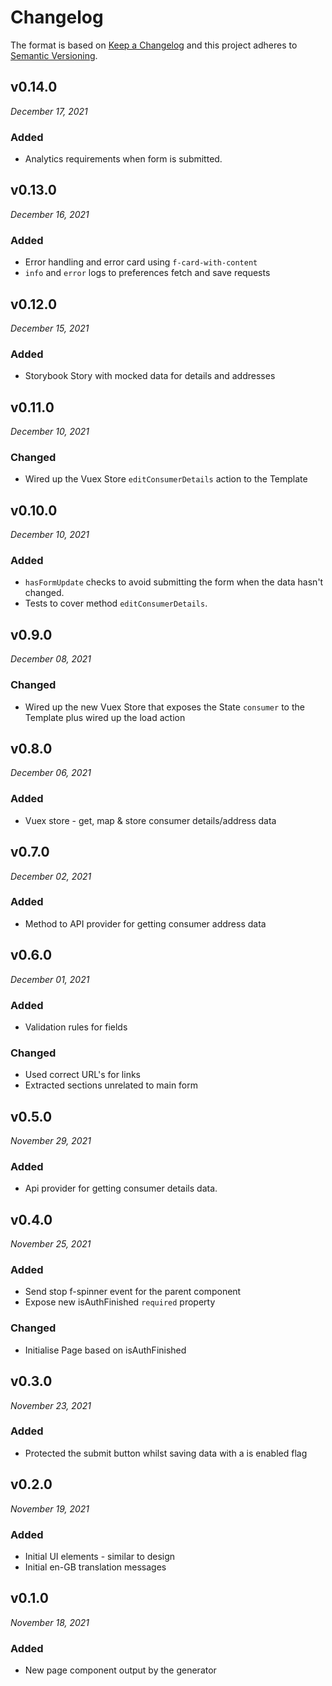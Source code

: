 # Changelog

The format is based on [Keep a Changelog](http://keepachangelog.com/en/1.0.0/)
and this project adheres to [Semantic Versioning](http://semver.org/spec/v2.0.0.html).


v0.14.0
------------------------------
*December 17, 2021*

### Added
- Analytics requirements when form is submitted.


v0.13.0
------------------------------
*December 16, 2021*

### Added
- Error handling and error card using `f-card-with-content`
- `info` and `error` logs to preferences fetch and save requests


v0.12.0
------------------------------
*December 15, 2021*

### Added
- Storybook Story with mocked data for details and addresses


v0.11.0
------------------------------
*December 10, 2021*

### Changed
- Wired up the Vuex Store `editConsumerDetails` action to the Template


v0.10.0
------------------------------
*December 10, 2021*

### Added
- `hasFormUpdate` checks to avoid submitting the form when the data hasn't changed.
- Tests to cover method `editConsumerDetails`.


v0.9.0
------------------------------
*December 08, 2021*

### Changed
- Wired up the new Vuex Store that exposes the State `consumer` to the Template plus wired up the load action


v0.8.0
------------------------------
*December 06, 2021*

### Added
- Vuex store - get, map & store consumer details/address data


v0.7.0
------------------------------
*December 02, 2021*

### Added
- Method to API provider for getting consumer address data


v0.6.0
------------------------------
*December 01, 2021*

### Added
- Validation rules for fields

### Changed
- Used correct URL's for links
- Extracted sections unrelated to main form


v0.5.0
------------------------------
*November 29, 2021*

### Added
- Api provider for getting consumer details data.


v0.4.0
------------------------------
*November 25, 2021*

### Added
- Send stop f-spinner event for the parent component
- Expose new isAuthFinished `required` property

### Changed
- Initialise Page based on isAuthFinished


v0.3.0
------------------------------
*November 23, 2021*

### Added
- Protected the submit button whilst saving data with a is enabled flag


v0.2.0
------------------------------
*November 19, 2021*

### Added
- Initial UI elements - similar to design
- Initial en-GB translation messages


v0.1.0
------------------------------
*November 18, 2021*

### Added
- New page component output by the generator
